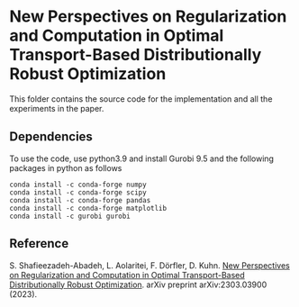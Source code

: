 # New Perspectives on Regularization and Computation in Optimal Transport-Based Distributionally Robust Optimization

This folder contains the source code for the implementation and all the experiments in the paper.

## Dependencies
To use the code, use python3.9 and install Gurobi 9.5 and the following packages in python as follows

```
conda install -c conda-forge numpy
conda install -c conda-forge scipy
conda install -c conda-forge pandas
conda install -c conda-forge matplotlib
conda install -c gurobi gurobi
```
## Reference
S. Shafieezadeh-Abadeh, L. Aolaritei, F. Dörfler, D. Kuhn. [New Perspectives on Regularization and Computation in Optimal Transport-Based Distributionally Robust Optimization](https://arxiv.org/pdf/2303.03900.pdf). arXiv preprint arXiv:2303.03900 (2023).
